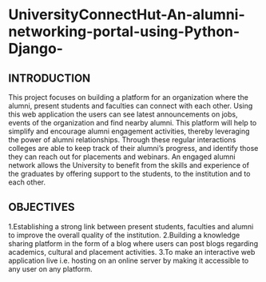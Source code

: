 # UniversityConnectHut-An-alumni-networking-portal-using-Python-Django-

## INTRODUCTION

This project focuses on building a platform for an organization where the alumni, present students and faculties can connect with each other. Using this web application the users can see latest announcements on jobs, events of the organization and find nearby alumni. This platform will help to simplify and encourage alumni engagement activities, thereby leveraging the power of alumni relationships. Through these regular interactions colleges are able to keep track of their alumni’s progress, and identify those they can reach out for placements and webinars. An engaged alumni network allows the University to benefit from the skills and experience of the graduates by offering support to the students, to the institution and to each other.


## OBJECTIVES
1.Establishing a strong link between present students, faculties and alumni to improve the overall quality of the institution.
2.Building a knowledge sharing platform in the form of a blog where users can post blogs regarding academics, cultural and placement activities.
3.To make an interactive web application live i.e. hosting on an online server by making it   accessible to any user on any platform.
